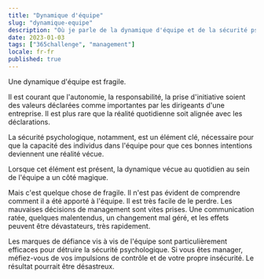 ```yaml
---
title: "Dynamique d'équipe"
slug: "dynamique-equipe"
description: "Où je parle de la dynamique d'équipe et de la sécurité psychologique"
date: 2023-01-03
tags: ["365challenge", "management"]
locale: fr-fr
published: true
---
```


Une dynamique d'équipe est fragile.

Il est courant que l'autonomie, la responsabilité, la prise d'initiative soient des valeurs déclarées comme importantes par les dirigeants d'une entreprise. Il est plus rare que la réalité quotidienne soit alignée avec les déclarations.

La sécurité psychologique, notamment, est un élément clé, nécessaire pour que la capacité des individus dans l'équipe pour que ces bonnes intentions deviennent une réalité vécue.

Lorsque cet élément est présent, la dynamique vécue au quotidien au sein de l'équipe a un côté magique.

Mais c'est quelque chose de fragile. Il n'est pas évident de comprendre comment il a été apporté à l'équipe. Il est très facile de le perdre. Les mauvaises décisions de management sont vites prises. Une communication ratée, quelques malentendus, un changement mal géré, et les effets peuvent être dévastateurs, très rapidement.

Les marques de défiance vis à vis de l'équipe sont particulièrement efficaces pour détruire la sécurité psychologique. Si vous êtes manager, méfiez-vous de vos impulsions de contrôle et de votre propre insécurité. Le résultat pourrait être désastreux.
